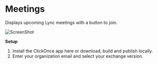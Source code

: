 Meetings
========

Displays upcoming Lync meetings with a button to join.

![ScreenShot](https://raw.github.com/gotdibbs/Meetings/master/Screenshot.png)

**Setup**
1. Install the ClickOnce app here or download, build and publish locally.
2. Enter your organization email and select your exchange version.
